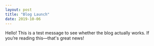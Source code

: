 ```yaml
---
layout: post
title: "Blog Launch"
date: 2019-10-06
---
```


Hello! This is a test message to see whether the blog actually works. If you’re reading this—that's great news!
